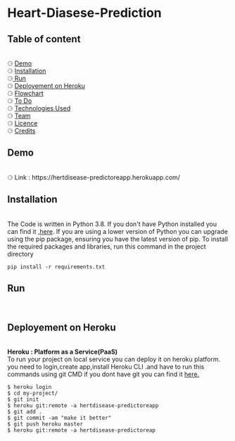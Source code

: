 # Heart-Diasese-Prediction
<html>
  <body>
    <h2> Table of content </h2><br>
      &#x2686; <a href ="#demo"> Demo </a><br>
      &#x2686; <a href ="#Installation"> Installation </a><br>
      &#x2686;<a href ="#Run"> Run </a><br>
      &#x2686; <a href ="#Deployement on Heroku"> Deployement on Heroku </a><br> 
      &#x2686; <a href ="#Flowchart"> Flowchart </a> <br>
      &#x2686; <a href ="#To Do">  To Do</a> <br>
      &#x2686;  <a href ="# Technologies Used"> Technologies Used</a>  <br>
      &#x2686; <a href ="#Team"> Team</a>  <br>
      &#x2686; <a href ="#Licence"> Licence</a> <br>
      &#x2686; <a href ="#Credits"> Credits</a> <br>

  <h2><div id = "demo">Demo</div> </h2><br>
        &#x2686; Link : https://hertdisease-predictoreapp.herokuapp.com/<br>
    
   <h2><div id = "Installation">Installation</div> </h2><br>
        The Code is written in Python 3.8. If you don't have Python installed you can find it ,<a href ="https://www.python.org/downloads/release/python-380/" >here</a>.         If you are using a lower version of Python you can upgrade using the pip package, ensuring you have the latest version of pip. To install the required packages and libraries, run this command in the project directory<br>
   
    pip install -r requirements.txt
  <h2><div id = "Run">Run</div> </h2><br>
  
  <h2><div id = "Deployement on Heroku">Deployement on Heroku</div> </h2><br>
    <b>Heroku : Platform as a Service(PaaS)</b> 
    <br>To run your project on local service you can deploy it on heroku platform.<br>
    you need to login,create app,install Heroku CLI .and have to run this commands using git CMD if you dont have git you can find it <a href ="https://git-scm.com/download/win" >here.</a><br>
 
    $ heroku login
    $ cd my-project/
    $ git init
    $ heroku git:remote -a hertdisease-predictoreapp
    $ git add .
    $ git commit -am "make it better"
    $ git push heroku master
    $ heroku git:remote -a hertdisease-predictoreap
  </body>


 </html>
